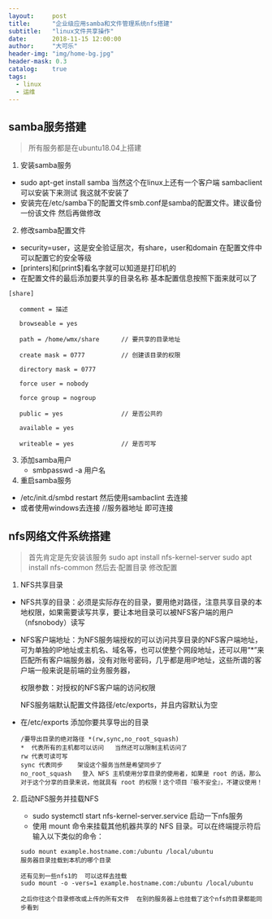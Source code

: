 ```yaml
---
layout:     post
title:      "企业级应用samba和文件管理系统nfs搭建"
subtitle:   "linux文件共享操作"
date:       2018-11-15 12:00:00
author:     "大可乐"
header-img: "img/home-bg.jpg"
header-mask: 0.3
catalog:    true
tags:
  - linux
  - 运维
---
```

## samba服务搭建

> 所有服务都是在ubuntu18.04上搭建 

1. 安装samba服务 

- sudo apt-get install samba   当然这个在linux上还有一个客户端 sambaclient 可以安装下来测试  我这就不安装了
- 安装完在/etc/samba下的配置文件smb.conf是samba的配置文件。建议备份一份该文件 然后再做修改

2. 修改samba配置文件

- security=user，这是安全验证层次，有share，user和domain   在配置文件中可以配置它的安全等级  
- [printers]和[print$]看名字就可以知道是打印机的
- 在配置文件的最后添加要共享的目录名称   基本配置信息按照下面来就可以了  

```
[share]

   comment = 描述

   browseable = yes

   path = /home/wmx/share      // 要共享的目录地址

   create mask = 0777          // 创建该目录的权限

   directory mask = 0777       

   force user = nobody

   force group = nogroup

   public = yes                // 是否公共的

   available = yes

   writeable = yes             // 是否可写
```



3. 添加samba用户
   - smbpasswd  -a   用户名
4. 重启samba服务

- /etc/init.d/smbd restart   然后使用sambaclint 去连接
- 或者使用windows去连接  //服务器地址 即可连接



## nfs网络文件系统搭建

> 首先肯定是先安装该服务   sudo apt install nfs-kernel-server  sudo apt install nfs-common  然后去·配置目录  修改配置

1.  NFS共享目录

   - NFS共享的目录：必须是实际存在的目录，要用绝对路径，注意共享目录的本地权限，如果需要读写共享，要让本地目录可以被NFS客户端的用户（nfsnobody）读写

   - NFS客户端地址：为NFS服务端授权的可以访问共享目录的NFS客户端地址，可为单独的IP地址或主机名、域名等，也可以使整个网段地址，还可以用“*”来匹配所有客户端服务器，没有对账号密码，几乎都是用IP地址，这些所谓的客户端一般来说是前端的业务服务器，

     权限参数：对授权的NFS客户端的访问权限

     NFS服务端默认配置文件路径/etc/exports，并且内容默认为空

   - 在/etc/exports   添加你要共享导出的目录   

     ```
     /要导出目录的绝对路径 *(rw,sync,no_root_squash)
     *  代表所有的主机都可以访问   当然还可以限制主机访问了
     rw 代表可读可写
     sync 代表同步    架设这个服务当然是希望同步了
     no_root_squash   登入 NFS 主机使用分享目录的使用者，如果是 root 的话，那么对于这个分享的目录来说，他就具有 root 的权限！这个项目『极不安全』，不建议使用！ 
     ```

2. 启动NFS服务并挂载NFS

   - sudo systemctl start nfs-kernel-server.service     启动一下nfs服务
   -  使用 mount 命令来挂载其他机器共享的 NFS 目录。可以在终端提示符后输入以下类似的命令：

   ```
   sudo mount example.hostname.com:/ubuntu /local/ubuntu
   服务器目录挂载到本机的哪个目录
   
   还有见到一些nfs1的  可以这样去挂载  
   sudo mount -o -vers=1 example.hostname.com:/ubuntu /local/ubuntu
   
   之后你往这个目录修改或上传的所有文件  在别的服务器上也挂载了这个nfs的目录都能同步看到
   ```


